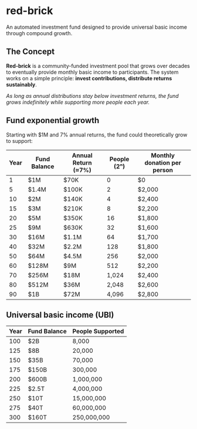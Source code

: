 # red-brick

An automated investment fund designed to provide universal basic income through compound growth.

## The Concept

**Red-brick** is a community-funded investment pool that grows over decades to eventually provide monthly basic income to participants. The system works on a simple principle: **invest contributions, distribute returns sustainably**.

*As long as annual distributions stay below investment returns, the fund grows indefinitely while supporting more people each year.*

## Fund exponential growth

Starting with $1M and 7% annual returns, the fund could theoretically grow to support:

| Year | Fund Balance | Annual Return (≈7%) | People (2ⁿ) | Monthly donation per person |
| ---- | ------------ | ------------------- | ----------- | --------------------------- |
| 1    | \$1M         | \$70K               | 0           | \$0                         |
| 5    | \$1.4M       | \$100K              | 2           | \$2,000                     |
| 10   | \$2M         | \$140K              | 4           | \$2,400                     |
| 15   | \$3M         | \$210K              | 8           | \$2,200                     |
| 20   | \$5M         | \$350K              | 16          | \$1,800                     |
| 25   | \$9M         | \$630K              | 32          | \$1,600                     |
| 30   | \$16M        | \$1.1M              | 64          | \$1,700                     |
| 40   | \$32M        | \$2.2M              | 128         | \$1,800                     |
| 50   | \$64M        | \$4.5M              | 256         | \$2,000                     |
| 60   | \$128M       | \$9M                | 512         | \$2,200                     |
| 70   | \$256M       | \$18M               | 1,024       | \$2,400                     |
| 80   | \$512M       | \$36M               | 2,048       | \$2,600                     |
| 90   | \$1B         | \$72M               | 4,096       | \$2,800                     |


## Universal basic income (UBI)

| Year | Fund Balance | People Supported |
| ---- | ------------ | ---------------- |
| 100  | \$2B         | 8,000            |
| 125  | \$8B         | 20,000           |
| 150  | \$35B        | 70,000           |
| 175  | \$150B       | 300,000          |
| 200  | \$600B       | 1,000,000        |
| 225  | \$2.5T       | 4,000,000        |
| 250  | \$10T        | 15,000,000       |
| 275  | \$40T        | 60,000,000       |
| 300  | \$160T       | 250,000,000      |
